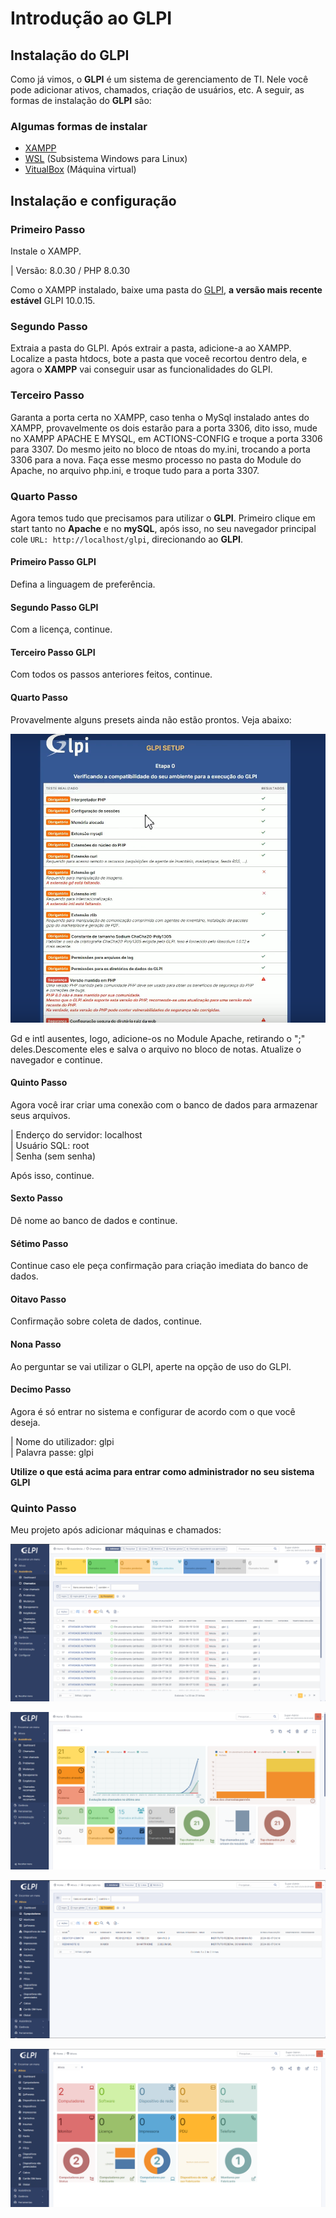 # Introdução ao GLPI

## Instalação do GLPI

Como já vimos, o **GLPI** é um sistema de gerenciamento de TI. Nele você pode adicionar ativos, chamados, criação de usuários, etc. A seguir, as formas de instalação do **GLPI** são: <br> 
 
### Algumas formas de instalar
 - [XAMPP](https://www.apachefriends.org/pt_br/index.html) 
 - [WSL](https://learn.microsoft.com/pt-br/windows/wsl/) (Subsistema Windows para Linux)
 - [VitualBox](https://www.virtualbox.org/) (Máquina virtual)

## Instalação e configuração

### Primeiro Passo

Instale o XAMPP.


| Versão: 8.0.30 / PHP 8.0.30

Como o XAMPP instalado, baixe uma pasta do [GLPI](https://glpi-project.org/pt-br/baixar/), **a versão mais recente estável** GLPI 10.0.15.

### Segundo Passo

Extraia a pasta do GLPI. Após extrair a pasta, adicione-a ao XAMPP. Localize a pasta htdocs, bote a pasta que voceê recortou dentro dela, e agora o **XAMPP** vai conseguir usar as funcionalidades do GLPI. 

### Terceiro Passo

Garanta a porta certa no XAMPP, caso tenha o MySql instalado antes do XAMPP, provavelmente os dois estarão para a porta 3306, dito isso, mude no XAMPP APACHE E MYSQL, em ACTIONS-CONFIG e troque a porta 3306 para 3307. Do mesmo jeito no bloco de ntoas do my.ini, trocando a porta 3306 para  a nova. Faça esse mesmo processo no pasta do Module do Apache, no arquivo php.ini, e troque tudo para a porta 3307.


### Quarto Passo

Agora temos tudo que precisamos para utilizar o **GLPI**. Primeiro clique em start tanto no **Apache** e no **mySQL**, após isso,  no seu navegador principal cole `URL: http://localhost/glpi`, direcionando ao **GLPI**.

#### Primeiro Passo GLPI

Defina a linguagem de preferência.

#### Segundo Passo GLPI

Com a licença, continue.

#### Terceiro Passo GLPI

Com todos os passos anteriores feitos, continue.

#### Quarto Passo

Provavelmente alguns presets ainda não estão prontos. Veja abaixo:

![GLPI problema](img/glpi-problema.png)


Gd e intl ausentes, logo, adicione-os no Module Apache, retirando o ";" deles.Descomente eles e salva o arquivo no bloco de notas. Atualize o navegador e continue.

#### Quinto Passo

Agora você irar criar uma conexão com  o banco de dados para armazenar seus arquivos.

| Enderço do servidor: localhost <br>| Usuário SQL: root  <br>| Senha (sem senha)


Após isso, continue.

#### Sexto Passo

Dê nome ao banco de dados e continue.

#### Sétimo Passo

Continue caso ele peça confirmação para criação imediata do banco de dados.

#### Oitavo Passo

Confirmação sobre coleta de dados, continue.

#### Nona Passo

Ao perguntar se vai utilizar o GLPI, aperte na opção de uso do GLPI.

#### Decimo Passo 

Agora é só entrar no sistema e configurar de acordo com o que você deseja.

| Nome do utilizador: glpi <br>| Palavra passe: glpi 


**Utilize o que está acima para entrar como administrador no seu sistema GLPI**

### Quinto Passo

Meu projeto após adicionar máquinas e chamados:

![GLPI -IMG1](img/glp1chamados.png)

![GLPI - 2](img/glp1dashboard.png)

![GLPI - 3](img/glpicomputadores.png)

![GLPI - 4](img/glpidashboardcomp.png)

